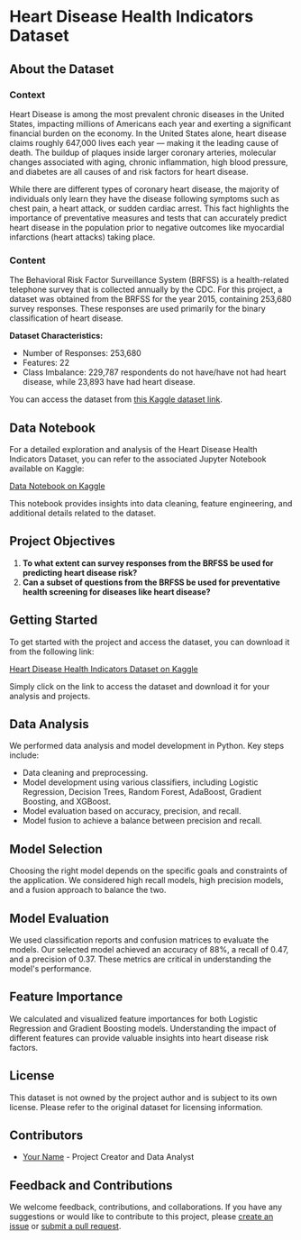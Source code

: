 # Heart Disease Health Indicators Dataset


## About the Dataset

### Context

Heart Disease is among the most prevalent chronic diseases in the United States, impacting millions of Americans each year and exerting a significant financial burden on the economy. In the United States alone, heart disease claims roughly 647,000 lives each year — making it the leading cause of death. The buildup of plaques inside larger coronary arteries, molecular changes associated with aging, chronic inflammation, high blood pressure, and diabetes are all causes of and risk factors for heart disease.

While there are different types of coronary heart disease, the majority of individuals only learn they have the disease following symptoms such as chest pain, a heart attack, or sudden cardiac arrest. This fact highlights the importance of preventative measures and tests that can accurately predict heart disease in the population prior to negative outcomes like myocardial infarctions (heart attacks) taking place.

### Content

The Behavioral Risk Factor Surveillance System (BRFSS) is a health-related telephone survey that is collected annually by the CDC. For this project, a dataset was obtained from the BRFSS for the year 2015, containing 253,680 survey responses. These responses are used primarily for the binary classification of heart disease.

**Dataset Characteristics:**
- Number of Responses: 253,680
- Features: 22
- Class Imbalance: 229,787 respondents do not have/have not had heart disease, while 23,893 have had heart disease.

You can access the dataset from [this Kaggle dataset link](https://www.kaggle.com/datasets/alexteboul/heart-disease-health-indicators-dataset/data).

## Data Notebook

For a detailed exploration and analysis of the Heart Disease Health Indicators Dataset, you can refer to the associated Jupyter Notebook available on Kaggle:

[Data Notebook on Kaggle](https://www.kaggle.com/fajemisinadeniyi/heart-disease/edit)

This notebook provides insights into data cleaning, feature engineering, and additional details related to the dataset.

## Project Objectives

1. **To what extent can survey responses from the BRFSS be used for predicting heart disease risk?**
2. **Can a subset of questions from the BRFSS be used for preventative health screening for diseases like heart disease?**

## Getting Started

To get started with the project and access the dataset, you can download it from the following link:

[Heart Disease Health Indicators Dataset on Kaggle](https://www.kaggle.com/datasets/alexteboul/heart-disease-health-indicators-dataset/data)

Simply click on the link to access the dataset and download it for your analysis and projects.

## Data Analysis

We performed data analysis and model development in Python. Key steps include:

- Data cleaning and preprocessing.
- Model development using various classifiers, including Logistic Regression, Decision Trees, Random Forest, AdaBoost, Gradient Boosting, and XGBoost.
- Model evaluation based on accuracy, precision, and recall.
- Model fusion to achieve a balance between precision and recall.

## Model Selection

Choosing the right model depends on the specific goals and constraints of the application. We considered high recall models, high precision models, and a fusion approach to balance the two.

## Model Evaluation

We used classification reports and confusion matrices to evaluate the models. Our selected model achieved an accuracy of 88%, a recall of 0.47, and a precision of 0.37. These metrics are critical in understanding the model's performance.

## Feature Importance

We calculated and visualized feature importances for both Logistic Regression and Gradient Boosting models. Understanding the impact of different features can provide valuable insights into heart disease risk factors.

## License

This dataset is not owned by the project author and is subject to its own license. Please refer to the original dataset for licensing information.

## Contributors

- [Your Name](https://github.com/Neecrownsmith) - Project Creator and Data Analyst

## Feedback and Contributions

We welcome feedback, contributions, and collaborations. If you have any suggestions or would like to contribute to this project, please [create an issue](link_to_issues) or [submit a pull request](link_to_pull_requests).
